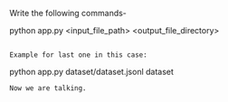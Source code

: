 Write the following commands-

python app.py <input_file_path> <output_file_directory>
```

Example for last one in this case:
```
python app.py dataset/dataset.jsonl dataset
```
Now we are talking.
